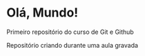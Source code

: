 # Olá, Mundo!
 Primeiro repositório do curso de Git e Github

Repositório criando durante uma aula gravada